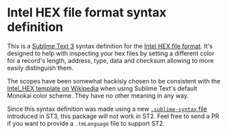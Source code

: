 Intel HEX file format syntax definition
=======================================

This is a [Sublime Text 3](https://www.sublimetext.com/3) syntax definition for
the [Intel HEX file format](https://en.wikipedia.org/wiki/Intel_HEX).
It's designed to help with inspecting your hex files by setting a different
color for a record's length, address, type, data and checksum allowing to
more easily distinguish them.

The scopes have been somewhat hackisly chosen to be consistent with the
[Intel_HEX template on Wikipedia](https://en.wikipedia.org/wiki/Template:Intel_HEX)
when using Sublime Text's default Monokai color scheme. They have no other
meaning in any way.

Since this syntax definition was made using a new [`.sublime-syntax` file](https://www.sublimetext.com/docs/3/syntax.html)
introduced in ST3, this package will not work in ST2. Feel free to send a PR
if you want to provide a `.tmLanguage` file to support ST2.
